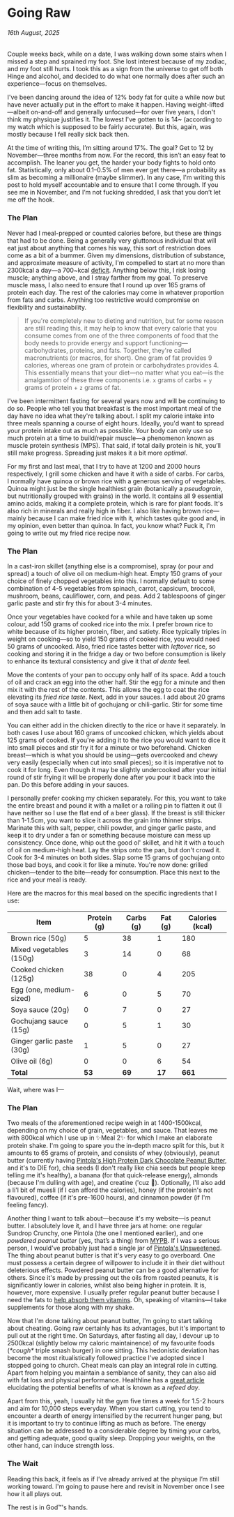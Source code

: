 # Going Raw

###### 16th August, 2025

Couple weeks back, while on a date, I was walking down some stairs when I missed a step and sprained my foot. She lost interest because of my zodiac, and my foot still hurts. I took this as a sign from the universe to get off both Hinge and alcohol, and decided to do what one normally does after such an experience—focus on themselves.

I've been dancing around the idea of 12% body fat for quite a while now but have never actually put in the effort to make it happen. Having weight-lifted—albeit on-and-off and generally unfocused—for over five years, I don't think my physique justifies it. The lowest I've gotten to is 14~ (according to my watch which is supposed to be fairly accurate). But this, again, was mostly because I fell really sick back then.

At the time of writing this, I’m sitting around 17%. The goal? Get to 12 by November—three months from now. For the record, this isn’t an easy feat to accomplish. The leaner you get, the harder your body fights to hold onto fat. Statistically, only about 0.1–0.5% of men ever get there—a probability as slim as becoming a millionaire (maybe slimmer). In any case, I'm writing this post to hold myself accountable and to ensure that I come through. If you see me in November, and I’m not fucking shredded, I ask that you don’t let me off the hook.

### The Plan

Never had I meal-prepped or counted calories before, but these are things that had to be done. Being a generally very gluttonous individual that will eat just about anything that comes his way, this sort of restriction does come as a bit of a bummer. Given my dimensions, distribution of substance, and approximate measure of activity, I'm compelled to start at no more than 2300kcal a day—a 700~kcal [deficit](https://en.wikipedia.org/wiki/Caloric_deficit). Anything below this, I risk losing muscle; anything above, and I stray farther from my goal. To preserve muscle mass, I also need to ensure that I round up over 165 grams of protein each day. The rest of the calories may come in whatever proportion from fats and carbs. Anything too restrictive would compromise on flexibility and sustainability.

> If you're completely new to dieting and nutrition, but for some reason are still reading this, it may help to know that every calorie that you consume comes from one of the three components of food that the body needs to provide energy and support functioning—carbohydrates, proteins, and fats. Together, they're called macronutrients (or macros, for short). One gram of fat provides 9 calories, whereas one gram of protein or carbohydrates provides 4. This essentially means that your diet—no matter what you eat—is the amalgamtion of these three components i.e. `x` grams of carbs + `y` grams of protein + `z` grams of fat.

I've been intermittent fasting for several years now and will be continuing to do so. People who tell you that breakfast is the most important meal of the day have no idea what they're talking about. I split my calorie intake into three meals spanning a course of eight hours. Ideally, you'd want to spread your protein intake out as much as possible. Your body can only use so much protein at a time to build/repair muscle—a phenomenon known as muscle protein synthesis (MPS). That said, if total daily protein is hit, you’ll still make progress. Spreading just makes it a bit more _optimal_.

For my first and last meal, that I try to have at 1200 and 2000 hours respectively, I grill some chicken and have it with a side of carbs. For carbs, I normally have quinoa or brown rice with a generous serving of vegetables. Quinoa might just be the single healthiest grain (botanically a _pseudograin_, but nutritionally grouped with grains) in the world. It contains all 9 essential amino acids, making it a complete protein, which is rare for plant foods. It's also rich in minerals and really high in fiber. I also like having brown rice—mainly because I can make fried rice with it, which tastes quite good and, in my opinion, even better than quinoa. In fact, you know what? Fuck it, I'm going to write out my fried rice recipe now.

### The Plan

In a cast-iron skillet (anything else is a compromise), spray (or pour and spread) a touch of olive oil on medium-high heat. Empty 150 grams of your choice of finely chopped vegetables into this. I normally default to some combination of 4-5 vegetables from spinach, carrot, capsicum, broccoli, mushroom, beans, cauliflower, corn, and peas. Add 2 tablespoons of ginger garlic paste and stir fry this for about 3-4 minutes.

Once your vegetables have cooked for a while and have taken up some colour, add 150 grams of cooked rice into the mix. I prefer brown rice to white because of its higher protein, fiber, and satiety. Rice typically triples in weight on cooking—so to yield 150 grams of cooked rice, you would need 50 grams of uncooked. Also, fried rice tastes better with _leftover_ rice, so cooking and storing it in the fridge a day or two before consumption is likely to enhance its textural consistency and give it that _al dente_ feel.

Move the contents of your pan to occupy only half of its space. Add a touch of oil and crack an egg into the other half. Stir the egg for a minute and then mix it with the rest of the contents. This allows the egg to coat the rice elevating its _fried rice taste_. Next, add in your sauces. I add about 20 grams of soya sauce with a little bit of gochujang or chili-garlic. Stir for some time and then add salt to taste.

You can either add in the chicken directly to the rice or have it separately. In both cases I use about 160 grams of uncooked chicken, which yields about 125 grams of cooked. If you're adding it to the rice you would want to dice it into small pieces and stir fry it for a minute or two beforehand. Chicken breast—which is what you should be using—gets overcooked and chewy very easily (especially when cut into small pieces); so it is imperative not to cook it for long. Even though it may be slightly undercooked after your initial round of stir frying it will be properly done after you pour it back into the pan. Do this before adding in your sauces.

I personally prefer cooking my chicken separately. For this, you want to take the entire breast and pound it with a mallet or a rolling pin to flatten it out (I have neither so I use the flat end of a beer glass). If the breast is still thicker than 1-1.5cm, you want to slice it across the grain into thinner strips. Marinate this with salt, pepper, chili powder, and ginger garlic paste, and keep it to dry under a fan or something because moisture can mess up consistency. Once done, whip out the good ol' skillet, and hit it with a touch of oil on medium-high heat. Lay the strips onto the pan, but don't crowd it. Cook for 3-4 minutes on both sides. Slap some 15 grams of gochujang onto those bad boys, and cook it for like a minute. You're now done: grilled chicken—tender to the bite—ready for consumption. Place this next to the rice and your meal is ready.

Here are the macros for this meal based on the specific ingredients that I use:

| Item                      | Protein (g) | Carbs (g) | Fat (g) | Calories (kcal) |
| ------------------------- | ----------- | --------- | ------- | --------------- |
| Brown rice (50g)          | 5           | 38        | 1       | 180             |
| Mixed vegetables (150g)   | 3           | 14        | 0       | 68              |
| Cooked chicken (125g)     | 38          | 0         | 4       | 205             |
| Egg (one, medium-sized)   | 6           | 0         | 5       | 70              |
| Soya sauce (20g)          | 0           | 7         | 0       | 27              |
| Gochujang sauce (15g)     | 0           | 5         | 1       | 30              |
| Ginger garlic paste (30g) | 1           | 5         | 0       | 27              |
| Olive oil (6g)            | 0           | 0         | 6       | 54              |
| **Total**                 | **53**      | **69**    | **17**  | **661**         |

Wait, where was I—

### The Plan

Two meals of the aforementioned recipe weigh in at 1400-1500kcal, depending on my choice of grain, vegetables, and sauce. That leaves me with 800kcal which I use up in ✨Meal 2✨ for which I make an elaborate protein shake. I'm going to spare you the in-depth macro split for this, but it amounts to 65 grams of protein, and consists of whey (obviously), peanut butter (currently having [Pintola's High Protein Dark Chocolate Peanut Butter](https://pintola.in/collections/high-protein-peanut-butter/products/high-protein-dark-chocolate-peanut-butter), and it's to DIE for), chia seeds (I don't really like chia seeds but people keep telling me it's healthy), a banana (for that quick-release energy), almonds (because I'm dulling with age), and creatine ('cuz 💪). Optionally, I'll also add a li'l bit of muesli (if I can afford the calories), honey (if the protein's not flavoured), coffee (if it's pre-1600 hours), and cinnamon powder (if I'm feeling fancy).

Another thing I want to talk about—because it's my website—is peanut butter. I absolutely love it, and I have three jars at home: one regular Sundrop Crunchy, one Pintola (the one I mentioned earlier), and one _powdered peanut butter_ (yes, that’s a thing) from [MYPB](https://mypb.co.in/). If I was a serious person, I would've probably just had a single jar of [Pintola's Unsweetened](https://pintola.in/products/high-protein-all-natural-peanut-butter-unsweetened). The thing about peanut butter is that it's very easy to go overboard. One must possess a certain degree of willpower to include it in their diet without deleterious effects. Powdered peanut butter can be a good alternative for others. Since it's made by pressing out the oils from roasted peanuts, it is significantly lower in calories, whilst also being higher in protein. It is, however, more expensive. I usually prefer regular peanut butter because I need the fats to [help absorb them vitamins](https://www.healthline.com/nutrition/fat-soluble-vitamins). Oh, speaking of vitamins—I take supplements for those along with my shake.

Now that I'm done talking about peanut butter, I'm going to start talking about cheating. Going raw certainly has its advantages, but it's important to pull out at the right time. On Saturdays, after fasting all day, I devour up to 2500kcal (slightly below my caloric maintainence) of my favourite foods (_\*cough\*_ triple smash burger) in one sitting. This hedonistic deviation has become the most ritualistically followed practice I've adopted since I stopped going to church. Cheat meals can play an integral role in cutting. Apart from helping you maintain a semblance of sanity, they can also aid with fat loss and physical performance. Healthline has a [great article](https://www.healthline.com/nutrition/refeed-day) elucidating the potential benefits of what is known as a _refeed day_.

Apart from this, yeah, I usually hit the gym five times a week for 1.5-2 hours and aim for 10,000 steps everyday. When you start cutting, you tend to encounter a dearth of energy intensified by the recurrent hunger pang, but it is important to try to continue lifting as much as before. The energy situation can be addressed to a considerable degree by timing your carbs, and getting adequate, good quality sleep. Dropping your weights, on the other hand, can induce strength loss.

### The Wait

Reading this back, it feels as if I’ve already arrived at the physique I’m still working toward. I'm going to pause here and revisit in November once I see how it all plays out.

The rest is in God™'s hands.
